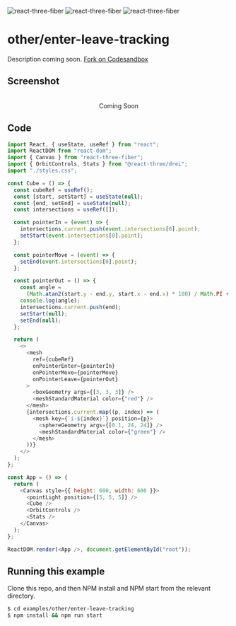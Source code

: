 ![react-three-fiber](https://img.shields.io/badge/dynamic/json?url=https://raw.githubusercontent.com/onion2k/r3f-by-example/develop/examples/other/enter-leave-tracking/package.json&label=react-three-fiber&query=$.dependencies['react-three-fiber']&color=green) ![react-three-fiber](https://img.shields.io/badge/dynamic/json?url=https://raw.githubusercontent.com/onion2k/r3f-by-example/develop/examples/other/enter-leave-tracking/package.json&label=three&query=$.dependencies['three']&color=green) ![react-three-fiber](https://img.shields.io/badge/dynamic/json?url=https://raw.githubusercontent.com/onion2k/r3f-by-example/develop/examples/other/enter-leave-tracking/package.json&label=@react-three/drei&query=$.dependencies['@react-three/drei']&color=green)

# other/enter-leave-tracking

Description coming soon. [Fork on Codesandbox](https://githubbox.com/onion2k/r3f-by-example/tree/develop/examples/other/enter-leave-tracking)

## Screenshot
<div align="center">
  <br>
    Coming Soon
  <br>
</div>

## Code
```js
import React, { useState, useRef } from "react";
import ReactDOM from "react-dom";
import { Canvas } from "react-three-fiber";
import { OrbitControls, Stats } from "@react-three/drei";
import "./styles.css";

const Cube = () => {
  const cubeRef = useRef();
  const [start, setStart] = useState(null);
  const [end, setEnd] = useState(null);
  const intersections = useRef([]);

  const pointerIn = (event) => {
    intersections.current.push(event.intersections[0].point);
    setStart(event.intersections[0].point);
  };

  const pointerMove = (event) => {
    setEnd(event.intersections[0].point);
  };

  const pointerOut = () => {
    const angle =
      (Math.atan2(start.y - end.y, start.x - end.x) * 180) / Math.PI + 180;
    console.log(angle);
    intersections.current.push(end);
    setStart(null);
    setEnd(null);
  };

  return (
    <>
      <mesh
        ref={cubeRef}
        onPointerEnter={pointerIn}
        onPointerMove={pointerMove}
        onPointerLeave={pointerOut}
      >
        <boxGeometry args={[3, 3, 3]} />
        <meshStandardMaterial color={"red"} />
      </mesh>
      {intersections.current.map((p, index) => (
        <mesh key={`i-${index}`} position={p}>
          <sphereGeometry args={[0.1, 24, 24]} />
          <meshStandardMaterial color={"green"} />
        </mesh>
      ))}
    </>
  );
};

const App = () => {
  return (
    <Canvas style={{ height: 600, width: 600 }}>
      <pointLight position={[5, 5, 5]} />
      <Cube />
      <OrbitControls />
      <Stats />
    </Canvas>
  );
};

ReactDOM.render(<App />, document.getElementById("root"));

```

## Running this example

Clone this repo, and then NPM install and NPM start from the relevant directory.

```bash
$ cd examples/other/enter-leave-tracking
$ npm install && npm run start
```